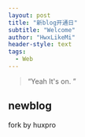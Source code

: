 ```yaml
---
layout: post
title: "新blog开通日"
subtitle: "Welcome"
author: "HwxLikeMi"
header-style: text
tags:
  - Web
---
```


> “Yeah It's on. ”


newblog 
-------------------------------------

fork by huxpro
